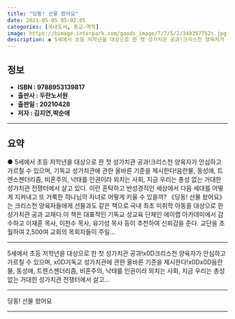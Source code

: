 ```yaml
---
title: "딩동! 선물 왔어요"
date: 2021-05-05 05:02:05
categories: [국내도서, 종교-역학]
image: https://bimage.interpark.com/goods_image/7/7/5/2/349357752s.jpg
description: ● 5세에서 초등 저학년을 대상으로 한 첫 성가치관 공과!크리스천 양육자가 안심하고 가르칠 수 있으며, 기독교 성가치관에 관한 올바른 기준을 제시한다!음란물, 동성애, 트렌스젠더리즘, 비혼주의, 낙태를 인권이라 외치는 사회, 지금 우리는 총성 없는 거대한 성가치관 전쟁터에서 살고 있다
---
```


## **정보**

- **ISBN : 9788953139817**
- **출판사 : 두란노서원**
- **출판일 : 20210428**
- **저자 : 김지연,박순애**

------



## **요약**

●  5세에서 초등 저학년을 대상으로 한 첫 성가치관 공과!크리스천 양육자가 안심하고 가르칠 수 있으며, 기독교 성가치관에 관한 올바른 기준을 제시한다!음란물, 동성애, 트렌스젠더리즘, 비혼주의, 낙태를 인권이라 외치는 사회, 지금 우리는 총성 없는 거대한 성가치관 전쟁터에서 살고 있다. 이런 혼탁하고 반성경적인 세상에서 다음 세대를 어떻게 지켜내고 또 거룩한 하나님의 자녀로 어떻게 키울 수 있을까? 《딩동! 선물 왔어요》는 크리스천 양육자들에게 선물과도 같은 책으로 국내 최초 미취학 아동을 대상으로 한 성가치관 공과 교재다.이 책은 대표적인 기독교 성교육 단체인 에이랩 아카데미에서 감수하고 이재훈 목사, 이찬수 목사, 유기성 목사 등이 추천하여 신뢰감을 준다. 교단을 초월하여 2,500여 교회의 목회자들이 주일...

------

5세에서 초등 저학년을 대상으로 한 첫 성가치관 공과!x0D크리스천 양육자가 안심하고 가르칠 수 있으며, x0D기독교 성가치관에 관한 올바른 기준을 제시한다!x0Dx0D음란물, 동성애, 트렌스젠더리즘, 비혼주의, 낙태를 인권이라 외치는 사회, 지금 우리는 총성 없는 거대한 성가치관 전쟁터에서 살고... 

------


딩동! 선물 왔어요 

------


